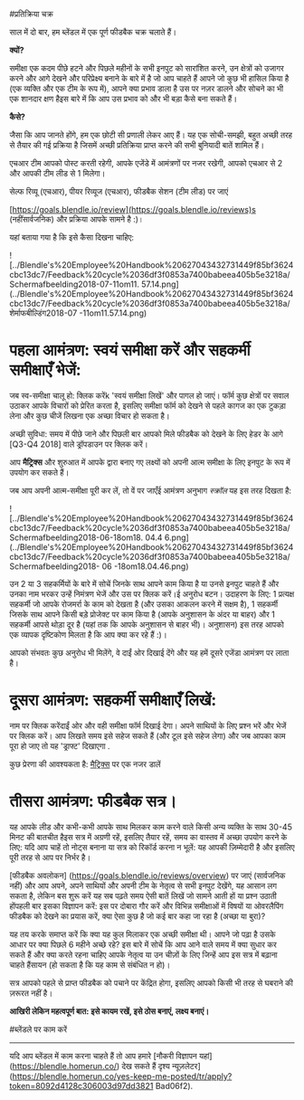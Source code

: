 #प्रतिक्रिया चक्र

साल में दो बार, हम ब्लेंडल में एक पूर्ण फीडबैक चक्र चलाते हैं।

**क्यों?**

समीक्षा एक कदम पीछे हटने और पिछले महीनों के सभी इनपुट को सारांशित करने, उन क्षेत्रों को उजागर करने और आगे देखने और परिप्रेक्ष्य बनाने के बारे में है जो आप चाहते हैं आपने जो कुछ भी हासिल किया है (एक व्यक्ति और एक टीम के रूप में), आपने क्या प्रभाव डाला है उस पर नज़र डालने और सोचने का भी एक शानदार क्षण हैइस बारे में कि आप उस प्रभाव को और भी बड़ा कैसे बना सकते हैं।

**कैसे?**

जैसा कि आप जानते होंगे, हम एक छोटी सी प्रणाली लेकर आए हैं। यह एक सोची-समझी, बहुत अच्छी तरह से तैयार की गई प्रक्रिया है जिसमें अच्छी प्रतिक्रिया प्राप्त करने की सभी बुनियादी बातें शामिल हैं।

एचआर टीम आपको पोस्ट करती रहेगी, आपके एजेंडे में आमंत्रणों पर नजर रखेगी, आपको एचआर से 2 और आपकी टीम लीड से 1 मिलेगा।

सेल्फ रिव्यू (एचआर), पीयर रिव्यूज (एचआर), फीडबैक सेशन (टीम लीड) पर जाएं

[https://goals.blendle.io/review](https://goals.blendle.io/reviews)s (नहींसार्वजनिक) और प्रक्रिया आपके सामने है :)।

यहां बताया गया है कि इसे कैसा दिखना चाहिए:

![../Blendle's%20Employee%20Handbook%20627043432731449f85bf3624cbc13dc7/Feedback%20cycle%2036df3f0853a7400babeea405b5e3218a/Schermafbeelding2018-07-11om11. 57.1 ​​4.png](../Blendle's%20Employee%20Handbook%20627043432731449f85bf3624cbc13dc7/Feedback%20cycle%2036df3f0853a7400babeea405b5e3218a/ शेर्माफबील्डिंग2018-07 -11om11.57.14.png)

# **पहला आमंत्रण: स्वयं समीक्षा करें और सहकर्मी समीक्षाएँ भेजें:**

जब स्व-समीक्षा चालू हो: क्लिक करेंk 'स्वयं समीक्षा लिखें' और पागल हो जाएं। फॉर्म कुछ क्षेत्रों पर सवाल उठाकर आपके विचारों को प्रेरित करता है, इसलिए समीक्षा फॉर्म को देखने से पहले कागज का एक टुकड़ा लेना और कुछ चीजें लिखना एक अच्छा विचार हो सकता है।

अच्छी सुविधा: समय में पीछे जाने और पिछली बार आपको मिले फीडबैक को देखने के लिए हेडर के आगे [Q3-Q4 2018] वाले ड्रॉपडाउन पर क्लिक करें।

आप **मैट्रिक्स** और शुरुआत में आपके द्वारा बनाए गए लक्ष्यों को अपनी आत्म समीक्षा के लिए इनपुट के रूप में उपयोग कर सकते हैं।

जब आप अपनी आत्म-समीक्षा पूरी कर लें, तो वें पर जाएँई आमंत्रण अनुभाग *स्क्रॉल* यह इस तरह दिखता है:

![../Blendle's%20Employee%20Handbook%20627043432731449f85bf3624cbc13dc7/Feedback%20cycle%2036df3f0853a7400babeea405b5e3218a/Schermafbeelding2018-06-18om18. 04.4 6.png](../Blendle's%20Employee%20Handbook%20627043432731449f85bf3624cbc13dc7/Feedback%20cycle%2036df3f0853a7400babeea405b5e3218a/Schermafbeelding2018- 06 -18om18.04.46.png)

उन 2 या 3 सहकर्मियों के बारे में सोचें जिनके साथ आपने काम किया है या उनसे इनपुट चाहते हैं और उनका नाम भरकर उन्हें निमंत्रण भेजें और उस पर क्लिक करें।ई अनुरोध बटन। उदाहरण के लिए: 1 प्रत्यक्ष सहकर्मी जो आपके रोजमर्रा के काम को देखता है (और उसका आकलन करने में सक्षम है), 1 सहकर्मी जिसके साथ आपने किसी बड़े प्रोजेक्ट पर काम किया है (आपके अनुशासन के अंदर या बाहर) और 1 सहकर्मी आपसे थोड़ा दूर है (यहां तक ​​कि आपके अनुशासन से बाहर भी)। अनुशासन) इस तरह आपको एक व्यापक दृष्टिकोण मिलता है कि आप क्या कर रहे हैं :)।

आपको संभवतः कुछ अनुरोध भी मिलेंगे, वे दाईं ओर दिखाई देंगे और यह हमें दूसरे एजेंडा आमंत्रण पर लाता है।

# **दूसरा आमंत्रण: सहकर्मी समीक्षाएँ लिखें:**

नाम पर क्लिक करेंदाईं ओर और वही समीक्षा फॉर्म दिखाई देगा। अपने साथियों के लिए प्रश्न भरें और भेजें पर क्लिक करें। आप लिखते समय इसे सहेज सकते हैं (और टूल इसे सहेज लेगा) और जब आपका काम पूरा हो जाए तो यह 'ड्राफ्ट' दिखाएगा .

कुछ प्रेरणा की आवश्यकता है: [मैट्रिक्स](https://www.notion.so/Job-Matrix-job-profiles-52e56afdc9894476a54cf44dde368d20?pvs=21) पर एक नजर डालें

# **तीसरा आमंत्रण: फीडबैक सत्र।**

यह आपके लीड और कभी-कभी आपके साथ मिलकर काम करने वाले किसी अन्य व्यक्ति के साथ 30-45 मिनट की बातचीत हैइस सत्र में अग्रणी रहें, इसलिए तैयार रहें, समय का वास्तव में अच्छा उपयोग करने के लिए: यदि आप चाहें तो नोट्स बनाना या सत्र को रिकॉर्ड करना न भूलें: यह आपकी ज़िम्मेदारी है और इसलिए पूरी तरह से आप पर निर्भर है।

[फीडबैक अवलोकन] (https://goals.blendle.io/reviews/overview) पर जाएं (सार्वजनिक नहीं) और आप अपने, अपने साथियों और अपनी टीम के नेतृत्व से सभी इनपुट देखेंगे, यह आसान लग सकता है, लेकिन बस शुरू करें यह सब पढ़ते समय ऐसी बातें लिखें जो सामने आती हों या प्रश्न उठाती होंपहली बार इसका विज्ञापन करें: इस पर दोबारा गौर करें और विभिन्न समीक्षाओं में विषयों या ओवरलैपिंग फीडबैक को देखने का प्रयास करें, क्या ऐसा कुछ है जो कई बार कहा जा रहा है (अच्छा या बुरा)?

यह तय करके समाप्त करें कि क्या यह कुल मिलाकर एक अच्छी समीक्षा थी। आपने जो पढ़ा है उसके आधार पर क्या पिछले 6 महीने अच्छे रहे? इस बारे में सोचें कि आप आने वाले समय में क्या सुधार कर सकते हैं और क्या करते रहना चाहिए आपके नेतृत्व या उन चीज़ों के लिए जिन्हें आप इस सत्र में बढ़ाना चाहते हैंसायन (हो सकता है कि यह काम से संबंधित न हो)।

सत्र आपको पहले से प्राप्त फीडबैक को पचाने पर केंद्रित होगा, इसलिए आपको किसी भी तरह से घबराने की ज़रूरत नहीं है।

**आखिरी लेकिन महत्वपूर्ण बात: इसे कायम रखें, इसे ठोस बनाएं, लक्ष्य बनाएं।**

#ब्लेंडले पर काम करें

---

यदि आप ब्लेंडल में काम करना चाहते हैं तो आप हमारे [नौकरी विज्ञापन यहां] (https://blendle.homerun.co/) देख सकते हैं दृश्य न्यूज़लेटर](https://blendle.homerun.co/yes-keep-me-posted/tr/apply?token=8092d4128c306003d97dd3821 Bad06f2).